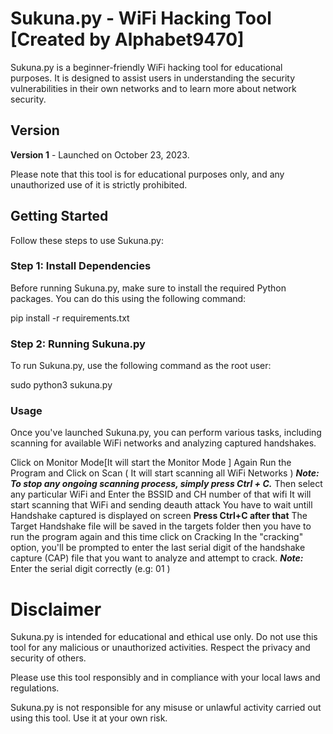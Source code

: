 # Sukuna.py - WiFi Hacking Tool [Created by Alphabet9470]

Sukuna.py is a beginner-friendly WiFi hacking tool for educational purposes. It is designed to assist users in understanding the security vulnerabilities in their own networks and to learn more about network security.

## Version

**Version 1** - Launched on October 23, 2023.

Please note that this tool is for educational purposes only, and any unauthorized use of it is strictly prohibited.

## Getting Started

Follow these steps to use Sukuna.py:

### Step 1: Install Dependencies

Before running Sukuna.py, make sure to install the required Python packages. You can do this using the following command:

pip install -r requirements.txt


### Step 2: Running Sukuna.py

To run Sukuna.py, use the following command as the root user:

sudo python3 sukuna.py

### Usage

Once you've launched Sukuna.py, you can perform various tasks, including scanning for available WiFi networks and analyzing captured handshakes.

Click on Monitor Mode[It will start the Monitor Mode ]
Again Run the Program and Click on Scan ( It will start scanning all WiFi Networks )
***Note: To stop any ongoing scanning process, simply press Ctrl + C.***
Then select any particular WiFi and Enter the BSSID and CH number of that wifi
It will start scanning that WiFi and sending deauth attack
You have to wait untill Handshake captured is displayed on screen
	**Press Ctrl+C after that** 
The Target Handshake file will be saved in the targets folder then you have to run the program again and this time click on Cracking
In the "cracking" option, you'll be prompted to enter the last serial digit of the handshake capture (CAP) file that you want to analyze and attempt to crack.
***Note:***
Enter the serial digit correctly (e.g: 01 )


# Disclaimer

Sukuna.py is intended for educational and ethical use only. Do not use this tool for any malicious or unauthorized activities. Respect the privacy and security of others.

Please use this tool responsibly and in compliance with your local laws and regulations.

Sukuna.py is not responsible for any misuse or unlawful activity carried out using this tool. Use it at your own risk.




